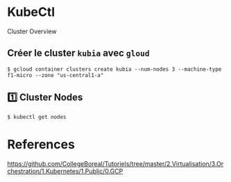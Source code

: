 # KubeCtl

Cluster Overview

## Créer le cluster `kubia` avec `gloud`

```
$ gcloud container clusters create kubia --num-nodes 3 --machine-type f1-micro --zone "us-central1-a"
```

## :one: Cluster Nodes

```
$ kubectl get nodes
```


# References

https://github.com/CollegeBoreal/Tutoriels/tree/master/2.Virtualisation/3.Orchestration/1.Kubernetes/1.Public/0.GCP
